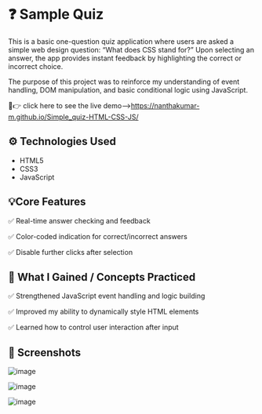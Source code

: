 # ❓ Sample Quiz 

This is a basic one-question quiz application where users are asked a simple web design question: “What does CSS stand for?” Upon selecting an answer, the app provides instant feedback by highlighting the correct or incorrect choice.

The purpose of this project was to reinforce my understanding of event handling, DOM manipulation, and basic conditional logic using JavaScript. 

🔗👉 click here to see the live demo-->https://nanthakumar-m.github.io/Simple_quiz-HTML-CSS-JS/

## ⚙️ Technologies Used

- HTML5
- CSS3
- JavaScript

## 💡Core Features

✅ Real-time answer checking and feedback

✅ Color-coded indication for correct/incorrect answers

✅ Disable further clicks after selection

## 🎯 What I Gained / Concepts Practiced

✅ Strengthened JavaScript event handling and logic building

✅ Improved my ability to dynamically style HTML elements

✅ Learned how to control user interaction after input

## 📸 Screenshots

![image](https://github.com/user-attachments/assets/b2b48ca5-a66f-498c-9aa4-cfb34a41f747)

![image](https://github.com/user-attachments/assets/3d4d0dbf-0f70-449e-ae3c-4ea730037670)

![image](https://github.com/user-attachments/assets/94a3b303-0f10-4b76-8a8f-85a239477dd5)
